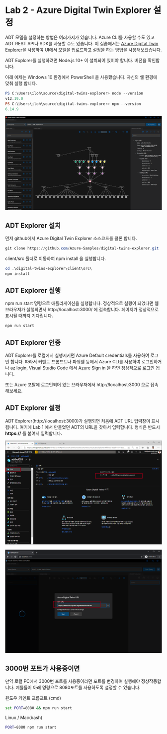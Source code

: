 # Lab 2 - Azure Digital Twin Explorer 설정

ADT 모델을 설정하는 방법은 여러가지가 있습니다. Azure CLI를 사용할 수도 있고 ADT REST API나 SDK를 사용할 수도 있습니다. 이 실습에서는 [Azure Digital Twin Explorer](https://github.com/Azure-Samples/digital-twins-explorer/tree/master/)을 사용하여 UI에서 모델을 업로드하고 설정을 하는 방법을 사용해보겠습니다. 

ADT Explorer를 실행하려면 Node.js 10+ 이 설치되어 있어야 합니다. 버전을 확인합니다. 

아래 예제는 Windows 10 환경에서 PowerShell 을 사용했습니다. 자신의 쉘 환경에 맞춰 실행 합니다.

``` powershell
PS C:\Users\iloh\source\digital-twins-explorer> node --version
v12.19.0
PS C:\Users\iloh\source\digital-twins-explorer> npm --version
6.14.9
```

![ADT Explorer](images/adt-explorer.png)

## ADT Explorer 설치 

먼저 github에서 Azure Digital Twin Explorer 소스코드를 클론 합니다. 

``` powershell
git clone https://github.com/Azure-Samples/digital-twins-explorer.git
```

client/src 폴더로 이동하여 npm install 을 실행합니다. 

``` powershell
cd .\digital-twins-explorer\client\src\
npm install
```

## ADT Explorer 실행

npm run start 명령으로 애플리케이션을 실행합니다. 정상적으로 실행이 되었다면 웹 브라우저가 실행되면서 http://localhost:3000/ 에 접속합니다. 페이지가 정상적으로 표시될 때까지 기다립니다.

``` bash
npm run start
```

## ADT Explorer 인증 

ADT Explorer를 로컬에서 실행시키면 Azure Default credentials를 사용하여 로그인 합니다. 따라서 커멘트 프롬프트나 파워쉘 등에서 Azure CLI를 사용하여 로그인하거나 az login, Visual Studio Code 에서 Azure Sign in 을 하면 정상적으로 로그인 됩니다. 

또는 Azure 포탈에 로그인되어 있는 브라우저에서 http://localhost:3000 으로 접속해보세요.

## ADT Explorer 설정 

ADT Explorer(http://localhost:3000)가 실행되면 처음에 ADT URL 입력창이 표시됩니다. 여기에 Lab 1 에서 만들었던 ADT의 URL을 찾아서 입력합니다. 형식은 반드시 **https://** 를 붙여서 입력합니다. 

![ADT URL](images/adt-explorer-setup2.png)

![ADT URL](images/adt-explorer-setup.png)

## 3000번 포트가 사용중이면 

만약 로컬 PC에서 3000번 포트를 사용중이라면 포트를 변경하여 실행해야 정상작동합니다. 예를들어 아래 명령으로 8080포트를 사용하도록 설정할 수 있습니다. 

윈도우 커멘트 프롬프트 (cmd)
``` cmd
set PORT=8080 && npm run start
```

Linux / Mac(bash)
``` bash
PORT=8080 npm run start
```